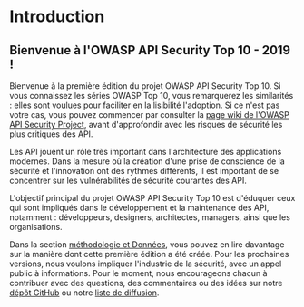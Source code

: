 Introduction
============

## Bienvenue à l'OWASP API Security Top 10 - 2019 !

Bienvenue à la première édition du projet OWASP API Security Top 10. Si vous
connaissez les séries OWASP Top 10, vous remarquerez les similarités : elles
sont voulues pour faciliter en la lisibilité l'adoption. Si ce n'est pas votre
cas, vous pouvez commencer par consulter la [page wiki de l'OWASP
API Security Project][1], avant d'approfondir avec les risques de sécurité les
plus critiques des API.

Les API jouent un rôle très important dans l'architecture des applications
modernes. Dans la mesure où la création d'une prise de conscience de la sécurité
et l'innovation ont des rythmes différents, il est important de se concentrer
sur les vulnérabilités de sécurité courantes des API.

L'objectif principal du projet OWASP API Security Top 10 est d'éduquer ceux qui
sont impliqués dans le développement et la maintenance des API, notamment :
développeurs, designers, architectes, managers, ainsi que les organisations.

Dans la section [méthodologie et Données][2], vous pouvez en lire davantage sur
la manière dont cette première édition a été créée. Pour les prochaines versions,
nous voulons impliquer l'industrie de la sécurité, avec un appel public à
informations. Pour le moment, nous encourageons chacun à contribuer avec des
questions, des commentaires ou des idées sur notre [dépôt GitHub][3] ou notre
[liste de diffusion][4].

[1]: https://www.owasp.org/index.php/OWASP_API_Security_Project
[2]: ./0xd0-about-data.md
[3]: https://github.com/OWASP/API-Security
[4]: https://groups.google.com/a/owasp.org/forum/#!forum/api-security-project
